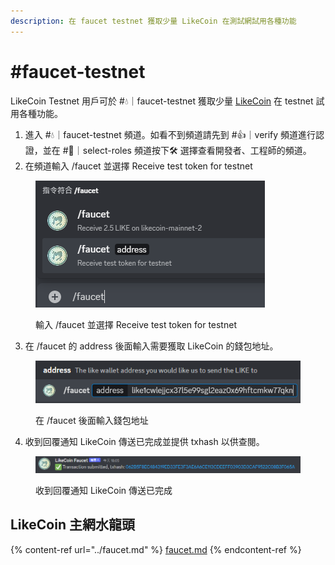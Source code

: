 ```yaml
---
description: 在 faucet testnet 獲取少量 LikeCoin 在測試網試用各種功能
---
```


# #faucet-testnet

LikeCoin Testnet 用戶可於 #💧｜faucet-testnet 獲取少量 [LikeCoin](https://like.co/) 在 testnet 試用各種功能。

1. 進入 #💧｜faucet-testnet 頻道。如看不到頻道請先到 #👍｜verify 頻道進行認證，並在 #🙋｜select-roles 頻道按下🛠️ 選擇查看開發者、工程師的頻道。
2. 在頻道輸入 /faucet 並選擇 Receive test token for testnet

<figure><img src="../../.gitbook/assets/faucet-testnet 1.png" alt=""><figcaption><p>輸入 /faucet 並選擇 Receive test token for testnet</p></figcaption></figure>

3. 在 /faucet 的 address 後面輸入需要獲取 LikeCoin 的錢包地址。

<figure><img src="../../.gitbook/assets/faucet-mainnet 2.png" alt=""><figcaption><p>在 /faucet 後面輸入錢包地址</p></figcaption></figure>

4. 收到回覆通知 LikeCoin 傳送已完成並提供 txhash 以供查閱。

<figure><img src="../../.gitbook/assets/faucet-mainnet 3.png" alt=""><figcaption><p>收到回覆通知 LikeCoin 傳送已完成</p></figcaption></figure>

## LikeCoin 主網水龍頭

{% content-ref url="../faucet.md" %}
[faucet.md](../faucet.md)
{% endcontent-ref %}
